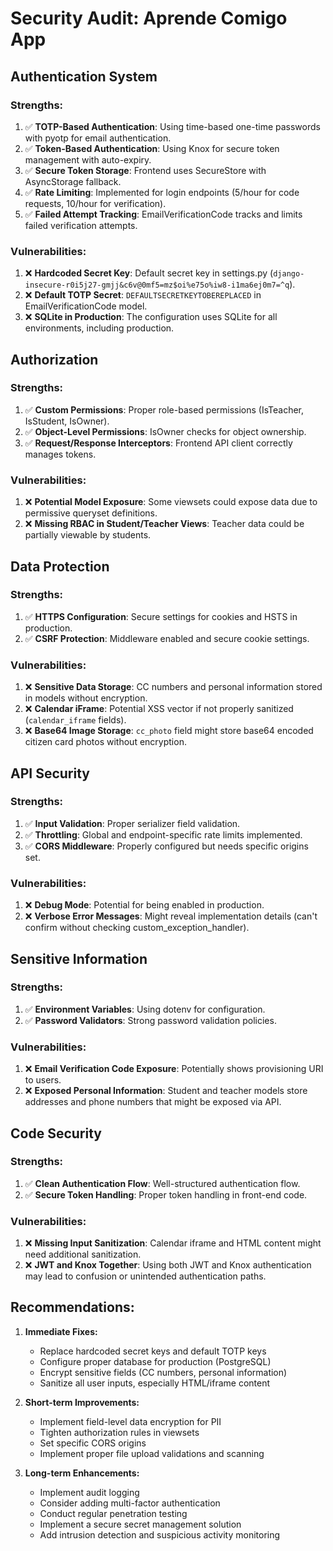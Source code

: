 # Security Audit: Aprende Comigo App

## Authentication System

### Strengths:
1. ✅ **TOTP-Based Authentication**: Using time-based one-time passwords with pyotp for email authentication.
2. ✅ **Token-Based Authentication**: Using Knox for secure token management with auto-expiry.
3. ✅ **Secure Token Storage**: Frontend uses SecureStore with AsyncStorage fallback.
4. ✅ **Rate Limiting**: Implemented for login endpoints (5/hour for code requests, 10/hour for verification).
5. ✅ **Failed Attempt Tracking**: EmailVerificationCode tracks and limits failed verification attempts.

### Vulnerabilities:
1. ❌ **Hardcoded Secret Key**: Default secret key in settings.py (`django-insecure-r0i5j27-gmjj&c6v@0mf5=mz$oi%e75o%iw8-i1ma6ej0m7=^q`).
2. ❌ **Default TOTP Secret**: `DEFAULTSECRETKEYTOBEREPLACED` in EmailVerificationCode model.
3. ❌ **SQLite in Production**: The configuration uses SQLite for all environments, including production.

## Authorization

### Strengths:
1. ✅ **Custom Permissions**: Proper role-based permissions (IsTeacher, IsStudent, IsOwner).
2. ✅ **Object-Level Permissions**: IsOwner checks for object ownership.
3. ✅ **Request/Response Interceptors**: Frontend API client correctly manages tokens.

### Vulnerabilities:
1. ❌ **Potential Model Exposure**: Some viewsets could expose data due to permissive queryset definitions.
2. ❌ **Missing RBAC in Student/Teacher Views**: Teacher data could be partially viewable by students.

## Data Protection

### Strengths:
1. ✅ **HTTPS Configuration**: Secure settings for cookies and HSTS in production.
2. ✅ **CSRF Protection**: Middleware enabled and secure cookie settings.

### Vulnerabilities:
1. ❌ **Sensitive Data Storage**: CC numbers and personal information stored in models without encryption.
2. ❌ **Calendar iFrame**: Potential XSS vector if not properly sanitized (`calendar_iframe` fields).
3. ❌ **Base64 Image Storage**: `cc_photo` field might store base64 encoded citizen card photos without encryption.

## API Security

### Strengths:
1. ✅ **Input Validation**: Proper serializer field validation.
2. ✅ **Throttling**: Global and endpoint-specific rate limits implemented.
3. ✅ **CORS Middleware**: Properly configured but needs specific origins set.

### Vulnerabilities:
1. ❌ **Debug Mode**: Potential for being enabled in production.
2. ❌ **Verbose Error Messages**: Might reveal implementation details (can't confirm without checking custom_exception_handler).

## Sensitive Information

### Strengths:
1. ✅ **Environment Variables**: Using dotenv for configuration.
2. ✅ **Password Validators**: Strong password validation policies.

### Vulnerabilities:
1. ❌ **Email Verification Code Exposure**: Potentially shows provisioning URI to users.
2. ❌ **Exposed Personal Information**: Student and teacher models store addresses and phone numbers that might be exposed via API.

## Code Security

### Strengths:
1. ✅ **Clean Authentication Flow**: Well-structured authentication flow.
2. ✅ **Secure Token Handling**: Proper token handling in front-end code.

### Vulnerabilities:
1. ❌ **Missing Input Sanitization**: Calendar iframe and HTML content might need additional sanitization.
2. ❌ **JWT and Knox Together**: Using both JWT and Knox authentication may lead to confusion or unintended authentication paths.

## Recommendations:

1. **Immediate Fixes:**
   - Replace hardcoded secret keys and default TOTP keys
   - Configure proper database for production (PostgreSQL)
   - Encrypt sensitive fields (CC numbers, personal information)
   - Sanitize all user inputs, especially HTML/iframe content

2. **Short-term Improvements:**
   - Implement field-level data encryption for PII
   - Tighten authorization rules in viewsets
   - Set specific CORS origins
   - Implement proper file upload validations and scanning

3. **Long-term Enhancements:**
   - Implement audit logging
   - Consider adding multi-factor authentication
   - Conduct regular penetration testing
   - Implement a secure secret management solution
   - Add intrusion detection and suspicious activity monitoring
